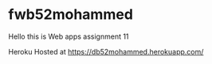 # fwb52mohammed

Hello this is Web apps assignment 11

Heroku Hosted at https://db52mohammed.herokuapp.com/
